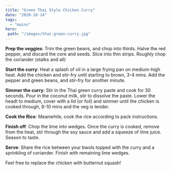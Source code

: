 ```yaml
---
title: "Green Thai Style Chicken Curry"
date: "2020-10-14"
tags: 
  - "mains"
hero: 
 path: "/images/thai-green-curry.jpg"
---
```


**Prep the veggies**: Trim the green beans, and chop into thirds. Halve the red pepper, and discard the core and seeds. Slice into thin strips. Roughly chop the coriander (stalks and all)

**Start the curry**: Heat a splash of oil in a large frying pan on medium-high heat. Add the chicken and stir-fry until starting to brown, 3-4 mins. Add the pepper and green beans, and stir-fry for another minute.

**Simmer the curry**: Stir in the Thai green curry paste and cook for 30 seconds. Pour in the coconut milk, stir to dissolve the paste. Lower the headt to medium, cover with a lid (or foil) and simmer until the chicken is cooked through, 8-10 mins and the veg is tender.

**Cook the Rice**: Meanwhile, cook the rice according to pack instructions.

**Finish off**: Chop the lime into wedges. Once the curry is cooked, remove from the heat, stir through the soy sauce and add a squeeze of lime juice. Season to taste.

**Serve**: Share the rice between your bwols topped with the curry and a sprinkling of coriander. Finish with remaining lime wedges.

Feel free to replace the chicken with butternut squash!
